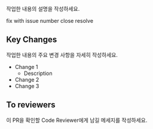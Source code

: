 작업한 내용의 설명을 작성하세요.

<!-- Choose type of work you do -->

fix with issue number
close
resolve

## Key Changes
작업한 내용의 주요 변경 사항을 자세히 작성하세요.

- Change 1
	- Description
- Change 2
- Change 3

## To reviewers
이 PR을 확인할 Code Reviewer에게 남길 메세지를 작성하세요.

